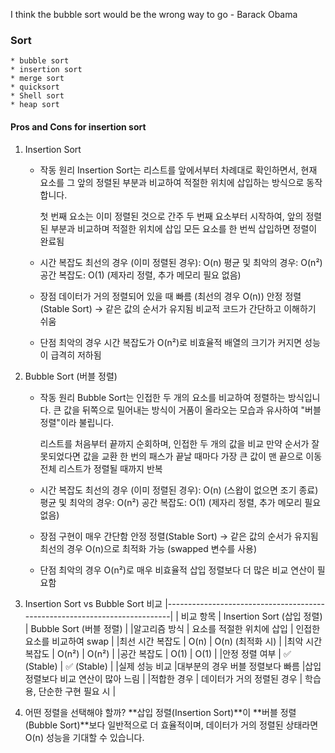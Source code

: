 I think the bubble sort would be the wrong way to go
                    - Barack Obama

### Sort
    * bubble sort
    * insertion sort
    * merge sort
    * quicksort
    * Shell sort
    * heap sort

#### Pros and Cons for insertion sort
1. Insertion Sort 
    * 작동 원리
        Insertion Sort는 리스트를 앞에서부터 차례대로 확인하면서, 현재 요소를 그 앞의 정렬된 부분과 비교하여 적절한 위치에 삽입하는 방식으로 동작합니다.

        첫 번째 요소는 이미 정렬된 것으로 간주
        두 번째 요소부터 시작하여, 앞의 정렬된 부분과 비교하며 적절한 위치에 삽입
        모든 요소를 한 번씩 삽입하면 정렬이 완료됨

    * 시간 복잡도
        최선의 경우 (이미 정렬된 경우): O(n)
        평균 및 최악의 경우: O(n²)
        공간 복잡도: O(1) (제자리 정렬, 추가 메모리 필요 없음)

    * 장점
        데이터가 거의 정렬되어 있을 때 빠름 (최선의 경우 O(n))
        안정 정렬(Stable Sort) → 같은 값의 순서가 유지됨
        비교적 코드가 간단하고 이해하기 쉬움
    * 단점
        최악의 경우 시간 복잡도가 O(n²)로 비효율적
        배열의 크기가 커지면 성능이 급격히 저하됨

2. Bubble Sort (버블 정렬)
    * 작동 원리
        Bubble Sort는 인접한 두 개의 요소를 비교하여 정렬하는 방식입니다.
        큰 값을 뒤쪽으로 밀어내는 방식이 거품이 올라오는 모습과 유사하여 "버블 정렬"이라 불립니다.

        리스트를 처음부터 끝까지 순회하며, 인접한 두 개의 값을 비교
        만약 순서가 잘못되었다면 값을 교환
        한 번의 패스가 끝날 때마다 가장 큰 값이 맨 끝으로 이동
        전체 리스트가 정렬될 때까지 반복

    * 시간 복잡도
        최선의 경우 (이미 정렬된 경우): O(n) (스왑이 없으면 조기 종료)
        평균 및 최악의 경우: O(n²)
        공간 복잡도: O(1) (제자리 정렬, 추가 메모리 필요 없음)
    * 장점
        구현이 매우 간단함
        안정 정렬(Stable Sort) → 같은 값의 순서가 유지됨
        최선의 경우 O(n)으로 최적화 가능 (swapped 변수를 사용)
    * 단점
        최악의 경우 O(n²)로 매우 비효율적
        삽입 정렬보다 더 많은 비교 연산이 필요함

3. Insertion Sort vs Bubble Sort 비교
    |---------------------------------------------------------------------------|
    | 비교 항목	   | Insertion Sort (삽입 정렬)   |	Bubble Sort (버블 정렬)       |
    |알고리즘 방식 |	요소를 적절한 위치에 삽입   |	인접한 요소를 비교하여 swap  |
    |최선 시간 복잡도 |	O(n)	                  | O(n) (최적화 시)              |
    |최악 시간 복잡도 |	O(n²)	                  | O(n²)                        | 
    |공간 복잡도      |	O(1)	                  | O(1)                         |
    |안정 정렬 여부	  | ✅ (Stable)	             | ✅ (Stable)                 |
    |실제 성능 비교	  |대부분의 경우 버블 정렬보다 빠름	|삽입 정렬보다 비교 연산이 많아 느림 |
    |적합한 경우	  | 데이터가 거의 정렬된 경우	| 학습용, 단순한 구현 필요 시    |

4. 어떤 정렬을 선택해야 할까?
    **삽입 정렬(Insertion Sort)**이 **버블 정렬(Bubble Sort)**보다 일반적으로 더 효율적이며, 데이터가 거의 정렬된 상태라면 O(n) 성능을 기대할 수 있습니다.

    